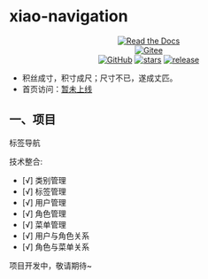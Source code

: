 # xiao-navigation

<p style="text-align: center">
 <a href="https://badgen.net/https/cal-badge-icd0onfvrxx6.runkit.sh/Asia/Shanghai" target="_blank"><img alt="Read the Docs" src="https://badgen.net/https/cal-badge-icd0onfvrxx6.runkit.sh/Asia/Shanghai"></a><br/>
 <a href="https://gitee.com/xiangshaw/xiao-navigation" target="_blank"><img alt="Gitee" src="https://img.shields.io/badge/Gitee-xiao-navigation-orange?style=social&logo=gitee&colorA=F77234&link=https://gitee.com/xiangshaw/xiao-navigation"></a><br/>
 <a href="https://github.com/xiangshaw/xiao-navigation" target="_blank"><img alt="GitHub" src="https://img.shields.io/badge/Github-xiao-navigation-orange?style=social&logo=github&colorA=F77234&link=https://github.com/xiangshaw/xiao-navigation"></a>
 <a href="https://github.com/xiangshaw/xiao-navigation" target="_blank"><img alt="stars" src="https://badgen.net/github/stars/xiangshaw/xiao-navigation"></a>
 <a href="https://github.com/xiangshaw/xiao-navigation" target="_blank"><img alt="release" src="https://badgen.net/github/release/xiangshaw/xiao-navigation"></a>
</p>


- 积丝成寸，积寸成尺；尺寸不已，遂成丈匹。
- 首页访问：[暂未上线](https://coisini.cn/page)

## 一、项目
标签导航


技术整合:

- [√] 类别管理
- [√] 标签管理
- [√] 用户管理
- [√] 角色管理
- [√] 菜单管理
- [√] 用户与角色关系
- [√] 角色与菜单关系

项目开发中，敬请期待~
